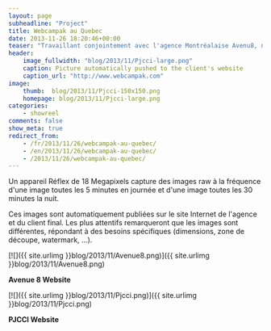 ```yaml
---
layout: page
subheadline: "Project"
title: Webcampak au Quebec
date: 2013-11-26 18:20:46+00:00
teaser: "Travaillant conjointement avec l'agence Montréalaise Avenu8, nous avons récemment déployé un Webcampak pour capturer en timelapse la construction d'un pont enjambant le fleuve Saint Laurent."
header:
    image_fullwidth: "blog/2013/11/Pjcci-large.png"
    caption: Picture automatically pushed to the client's website
    caption_url: "http://www.webcampak.com"
image:
    thumb:  blog/2013/11/Pjcci-150x150.png
    homepage: blog/2013/11/Pjcci-large.png
categories:
    - showreel
comments: false
show_meta: true
redirect_from:
    - /fr/2013/11/26/webcampak-au-quebec/
    - /en/2013/11/26/webcampak-au-quebec/
    - /2013/11/26/webcampak-au-quebec/
---
```


Un appareil Réflex de 18 Megapixels capture des images raw à la fréquence d'une image toutes les 5 minutes en journée et d'une image toutes les 30 minutes la nuit.

Ces images sont automatiquement publiées sur le site Internet de l'agence et du client final. Les plus attentifs remarqueront que les images sont différentes, répondant à des besoins spécifiques (dimensions, zone de découpe, watermark, ...).

[![]({{ site.urlimg }}blog/2013/11/Avenue8.png)]({{ site.urlimg }}blog/2013/11/Avenue8.png)

**Avenue 8 Website**

[![]({{ site.urlimg }}blog/2013/11/Pjcci.png)]({{ site.urlimg }}blog/2013/11/Pjcci.png)

**PJCCI Website**
